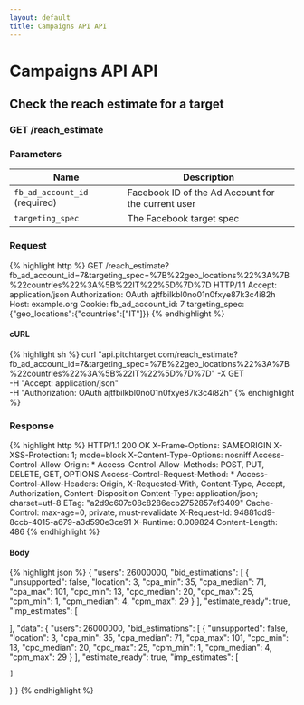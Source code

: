```yaml
---
layout: default
title: Campaigns API API
---
```


# Campaigns API API

## Check the reach estimate for a target

### GET /reach_estimate


### Parameters

Name | Description |
-----|-------------|
`fb_ad_account_id` (required) | Facebook ID of the Ad Account for the current user |
`targeting_spec`  | The Facebook target spec |

### Request

{% highlight http %}
GET /reach_estimate?fb_ad_account_id=7&amp;targeting_spec=%7B%22geo_locations%22%3A%7B%22countries%22%3A%5B%22IT%22%5D%7D%7D HTTP/1.1
Accept: application/json
Authorization: OAuth ajtfbilkbl0no01n0fxye87k3c4i82h
Host: example.org
Cookie: 
fb_ad_account_id: 7
targeting_spec: {"geo_locations":{"countries":["IT"]}}
{% endhighlight %}


#### cURL

{% highlight sh %}
curl "api.pitchtarget.com/reach_estimate?fb_ad_account_id=7&targeting_spec=%7B%22geo_locations%22%3A%7B%22countries%22%3A%5B%22IT%22%5D%7D%7D" -X GET \
	-H "Accept: application/json" \
	-H "Authorization: OAuth ajtfbilkbl0no01n0fxye87k3c4i82h"
{% endhighlight %}

### Response

{% highlight http %}
HTTP/1.1 200 OK
X-Frame-Options: SAMEORIGIN
X-XSS-Protection: 1; mode=block
X-Content-Type-Options: nosniff
Access-Control-Allow-Origin: *
Access-Control-Allow-Methods: POST, PUT, DELETE, GET, OPTIONS
Access-Control-Request-Method: *
Access-Control-Allow-Headers: Origin, X-Requested-With, Content-Type, Accept, Authorization, Content-Disposition
Content-Type: application/json; charset=utf-8
ETag: "a2d9c607c08c8286ecb2752857ef3409"
Cache-Control: max-age=0, private, must-revalidate
X-Request-Id: 94881dd9-8ccb-4015-a679-a3d590e3ce91
X-Runtime: 0.009824
Content-Length: 486
{% endhighlight %}

#### Body

{% highlight json %}
{
  "users": 26000000,
  "bid_estimations": [
    {
      "unsupported": false,
      "location": 3,
      "cpa_min": 35,
      "cpa_median": 71,
      "cpa_max": 101,
      "cpc_min": 13,
      "cpc_median": 20,
      "cpc_max": 25,
      "cpm_min": 1,
      "cpm_median": 4,
      "cpm_max": 29
    }
  ],
  "estimate_ready": true,
  "imp_estimates": [

  ],
  "data": {
    "users": 26000000,
    "bid_estimations": [
      {
        "unsupported": false,
        "location": 3,
        "cpa_min": 35,
        "cpa_median": 71,
        "cpa_max": 101,
        "cpc_min": 13,
        "cpc_median": 20,
        "cpc_max": 25,
        "cpm_min": 1,
        "cpm_median": 4,
        "cpm_max": 29
      }
    ],
    "estimate_ready": true,
    "imp_estimates": [

    ]
  }
}
{% endhighlight %}

